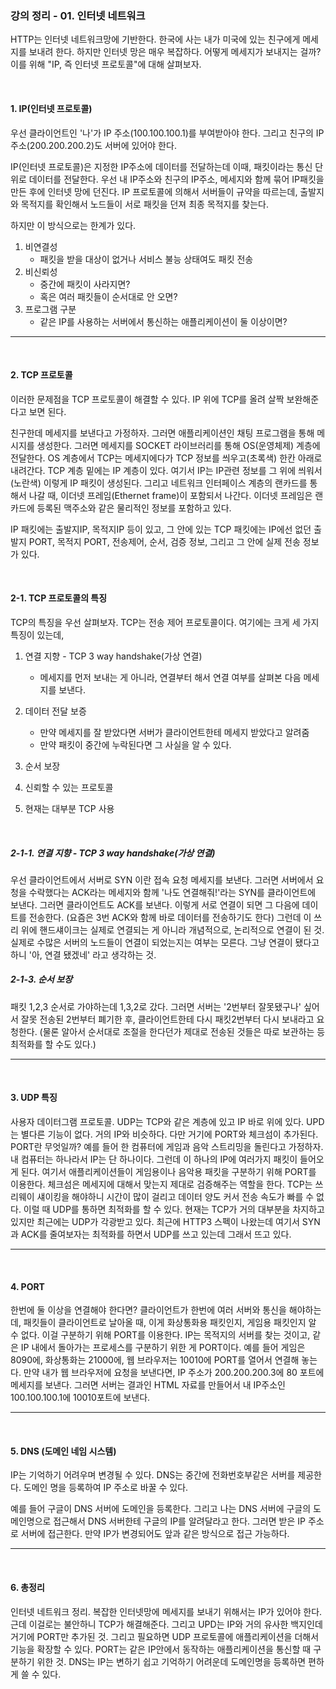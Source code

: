 ### 강의 정리 - 01. 인터넷 네트워크

HTTP는 인터넷 네트워크망에 기반한다.
한국에 사는 내가 미국에 있는 친구에게 메세지를 보내려 한다. 하지만 인터넷 망은 매우 복잡하다. 어떻게 메세지가 보내지는 걸까? 이를 위해 "IP, 즉 인터넷 프로토콜"에 대해 살펴보자.

<br />

#### 1. IP(인터넷 프로토콜)

우선 클라이언트인 '나'가 IP 주소(100.100.100.1)를 부여받아야 한다. 그리고 친구의 IP 주소(200.200.200.2)도 서버에 있어야 한다.

IP(인터넷 프로토콜)은 지정한 IP주소에 데이터를 전달하는데 이때, 패킷이라는 통신 단위로 데이터를 전달한다. 우선 내 IP주소와 친구의 IP주소, 메세지와 함께 묶어 IP패킷을 만든 후에 인터넷 망에 던진다. IP 프로토콜에 의해서 서버들이 규약을 따르는데, 출발지와 목적지를 확인해서 노드들이 서로 패킷을 던져 최종 목적지를 찾는다.

하지만 이 방식으로는 한계가 있다.

1. 비연결성
   - 패킷을 받을 대상이 없거나 서비스 불능 상태여도 패킷 전송
2. 비신뢰성
   - 중간에 패킷이 사라지면?
   - 혹은 여러 패킷들이 순서대로 안 오면?
3. 프로그램 구분
   - 같은 IP를 사용하는 서버에서 통신하는 애플리케이션이 둘 이상이면?

---

<br />

#### 2. TCP 프로토콜

이러한 문제점을 TCP 프로토콜이 해결할 수 있다. IP 위에 TCP를 올려 살짝 보완해준다고 보면 된다.

친구한데 메세지를 보낸다고 가정하자. 그러면 애플리케이션인 채팅 프로그램을 통해 메시지를 생성한다. 그러면 메세지를 SOCKET 라이브러리를 통해 OS(운영체제) 계층에 전달한다. OS 계층에서 TCP는 메세지에다가 TCP 정보를 씌우고(초록색) 한칸 아래로 내려간다. TCP 계층 밑에는 IP 계층이 있다. 여기서 IP는 IP관련 정보를 그 위에 씌워서(노란색) 이렇게 IP 패킷이 생성된다. 그리고 네트워크 인터페이스 계층의 랜카드를 통해서 나갈 때, 이더넷 프레임(Ethernet frame)이 포함되서 나간다. 이더넷 프레임은 랜카드에 등록된 맥주소와 같은 물리적인 정보를 포함하고 있다.

IP 패킷에는 출발지IP, 목적지IP 등이 있고, 그 안에 있는 TCP 패킷에는 IP에선 없던 출발지 PORT, 목적지 PORT, 전송제어, 순서, 검증 정보, 그리고 그 안에 실제 전송 정보가 있다.

<br />

#### 2-1. TCP 프로토콜의 특징

TCP의 특징을 우선 살펴보자. TCP는 전송 제어 프로토콜이다. 여기에는 크게 세 가지 특징이 있는데,

1. 연결 지향 - TCP 3 way handshake(가상 연결)

   - 메세지를 먼저 보내는 게 아니라, 연결부터 해서 연결 여부를 살펴본 다음 메세지를 보낸다.

2. 데이터 전달 보증

   - 만약 메세지를 잘 받았다면 서버가 클라이언트한테 메세지 받았다고 알려줌
   - 만약 패킷이 중간에 누락된다면 그 사실을 알 수 있다.

3. 순서 보장

4. 신뢰할 수 있는 프로토콜
5. 현재는 대부분 TCP 사용

<br />

##### 2-1-1. 연결 지향 - TCP 3 way handshake(가상 연결)

우선 클라이언트에서 서버로 SYN 이란 접속 요청 메세지를 보낸다. 그러면 서버에서 요청을 수락했다는 ACK라는 메세지와 함께 '나도 연결해줘!'라는 SYN를 클라이언트에 보낸다. 그러면 클라이언트도 ACK를 보낸다. 이렇게 서로 연결이 되면 그 다음에 데이트를 전송한다. (요즘은 3번 ACK와 함께 바로 데이터를 전송하기도 한다) 그런데 이 쓰리 위에 핸드섀이크는 실제로 연결되는 게 아니라 개념적으로, 논리적으로 연결이 된 것. 실제로 수많은 서버의 노드들이 연결이 되었는지는 여부는 모른다. 그냥 연결이 됐다고 하니 '아, 연결 됐겠네' 라고 생각하는 것.

##### 2-1-3. 순서 보장

패킷 1,2,3 순서로 가야하는데 1,3,2로 갔다. 그러면 서버는 '2번부터 잘못됐구나' 싶어서 잘못 전송된 2번부터 폐기한 후, 클라이언트한테 다시 패킷2번부터 다시 보내라고 요청한다.
(물론 알아서 순서대로 조절을 한다던가 제대로 전송된 것들은 따로 보관하는 등 최적화를 할 수도 있다.)

---

<br />

#### 3. UDP 특징

사용자 데이터그램 프로토콜. UDP는 TCP와 같은 계층에 있고 IP 바로 위에 있다. UPD는 별다른 기능이 없다. 거의 IP와 비슷하다. 다만 거기에 PORT와 체크섬이 추가된다. PORT란 무엇일까? 예를 들어 한 컴퓨터에 게임과 음악 스트리밍을 돌린다고 가정하자. 내 컴퓨터는 하나라서 IP는 단 하나이다. 그런데 이 하나의 IP에 여러가지 패킷이 들어오게 된다. 여기서 애플리케이션들이 게임용이나 음악용 패킷을 구분하기 위해 PORT를 이용한다. 체크섬은 메세지에 대해서 맞는지 제대로 검증해주는 역할을 한다. TCP는 쓰리웨이 섀이킹을 해야하니 시간이 많이 걸리고 데이터 양도 커서 전송 속도가 빠를 수 없다. 이럴 때 UDP를 통하면 최적화를 할 수 있다. 현재는 TCP가 거의 대부분을 차지하고 있지만 최근에는 UDP가 각광받고 있다. 최근에 HTTP3 스펙이 나왔는데 여기서 SYN과 ACK를 줄여보자는 최적화를 하면서 UDP를 쓰고 있는데 그래서 뜨고 있다.

---

<br />

#### 4. PORT

한번에 둘 이상을 연결해야 한다면? 클라이언트가 한번에 여러 서버와 통신을 해야하는데, 패킷들이 클라이언트로 날아올 때, 이게 화상통화용 패킷인지, 게임용 패킷인지 알 수 없다. 이걸 구분하기 위해 PORT를 이용한다. IP는 목적지의 서버를 찾는 것이고, 같은 IP 내에서 돌아가는 프로세스를 구분하기 위한 게 PORT이다. 예를 들어 게임은 8090에, 화상통화는 21000에, 웹 브라우저는 10010에 PORT를 열어서 연결해 놓는다. 만약 내가 웹 브라우저에 요청을 보낸다면, IP 주소가 200.200.200.3에 80 포트에 메세지를 보낸다. 그러면 서버는 결과인 HTML 자료를 만들어서 내 IP주소인 100.100.100.1에 10010포트에 보낸다.

---

<br />

#### 5. DNS (도메인 네임 시스템)

IP는 기억하기 어려우며 변경될 수 있다. DNS는 중간에 전화번호부같은 서버를 제공한다. 도메인 명을 등록하여 IP 주소로 바꿀 수 있다.

예를 들어 구글이 DNS 서버에 도메인을 등록한다. 그리고 나는 DNS 서버에 구글의 도메인명으로 접근해서 DNS 서버한테 구글의 IP를 알려달라고 한다. 그러면 받은 IP 주소로 서버에 접근한다. 만약 IP가 변경되어도 앞과 같은 방식으로 접근 가능하다.

---

<br />

#### 6. 총정리

인터넷 네트워크 정리. 복잡한 인터넷망에 메세지를 보내기 위해서는 IP가 있어야 한다. 근데 이걸로는 불안하니 TCP가 해결해준다. 그리고 UPD는 IP와 거의 유사한 백지인데 거기에 PORT만 추가된 것. 그리고 필요하면 UDP 프로토콜에 애플리케이션을 더해서 기능을 확장할 수 있다. PORT는 같은 IP안에서 동작하는 애플리케이션을 통신할 때 구분하기 위한 것. DNS는 IP는 변하기 쉽고 기억하기 어려운데 도메인명을 등록하면 편하게 쓸 수 있다.

